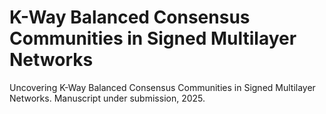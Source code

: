 # K-Way Balanced Consensus Communities in Signed Multilayer Networks
Uncovering K-Way Balanced Consensus Communities in Signed Multilayer Networks. Manuscript under submission, 2025.
